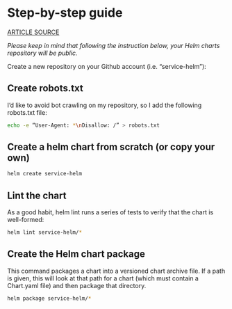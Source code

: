 # Step-by-step guide

[ARTICLE SOURCE](https://medium.com/@mattiaperi/create-a-public-helm-chart-repository-with-github-pages-49b180dbb417)

*Please keep in mind that following the instruction below, your Helm charts repository will be public.*

Create a new repository on your Github account (i.e. “service-helm”):

## Create robots.txt
I’d like to avoid bot crawling on my repository, so I add the following robots.txt file:
```bash
echo -e “User-Agent: *\nDisallow: /” > robots.txt
```

## Create a helm chart from scratch (or copy your own)

```bash
helm create service-helm
```

## Lint the chart
As a good habit, helm lint runs a series of tests to verify that
the chart is well-formed:

```bash
helm lint service-helm/*
```

## Create the Helm chart package
This command packages a chart into a versioned chart archive file. If a path is given, this will look at that path for a chart (which must contain a Chart.yaml file) and then package that directory.

```bash
helm package service-helm/*
```

